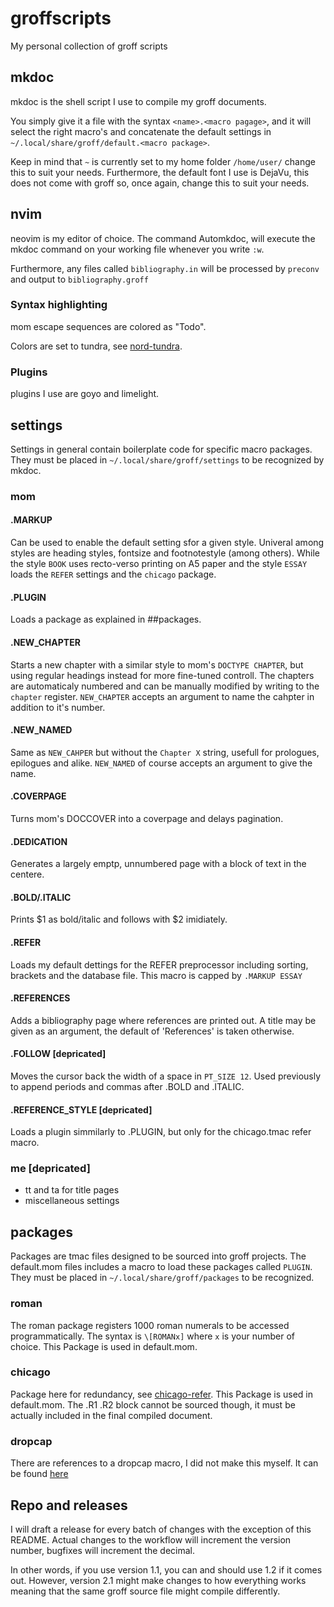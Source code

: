 # groffscripts
My personal collection of groff scripts

## mkdoc
mkdoc is the shell script I use to compile my groff documents.

You simply give it a file with the syntax `<name>.<macro pagage>`, and it will select the right macro's and concatenate the default settings in `~/.local/share/groff/default.<macro package>`.

Keep in mind that `~` is currently set to my home folder `/home/user/` change this to suit your needs.
Furthermore, the default font I use is DejaVu, this does not come with groff so, once again, change this to suit your needs.

## nvim
neovim is my editor of choice.
The command Automkdoc, will execute the mkdoc command on your working file whenever you write `:w`.

Furthermore, any files called `bibliography.in` will be processed by `preconv` and output to `bibliography.groff`

### Syntax highlighting
mom escape sequences are colored as "Todo".

Colors are set to tundra, see [nord-tundra](https://github.com/user18130814200115-2/nordtheme_tundra).

### Plugins
plugins I use are goyo and limelight.

## settings
Settings in general contain boilerplate code for specific macro packages.
They must be placed in `~/.local/share/groff/settings` to be recognized by mkdoc.
### mom
#### .MARKUP
Can be used to enable the default setting sfor a given style.
Univeral among styles are heading styles, fontsize and footnotestyle (among others).
While the style `BOOK` uses recto-verso printing on A5 paper
and the style `ESSAY` loads the `REFER` settings and the `chicago` package.

#### .PLUGIN
Loads a package as explained in ##packages.

#### .NEW_CHAPTER
Starts a new chapter with a similar style to mom's `DOCTYPE CHAPTER`,
but using regular headings instead for more fine-tuned controll.
The chapters are automaticaly numbered and can be manually modified by writing to the `chapter` register.
`NEW_CHAPTER` accepts an argument to name the cahpter in addition to it's number.

#### .NEW_NAMED
Same as `NEW_CAHPER` but without the `Chapter X` string, usefull for prologues, epilogues and alike.
`NEW_NAMED` of course accepts an argument to give the name.

#### .COVERPAGE
Turns mom's DOCCOVER into a coverpage and delays pagination.

#### .DEDICATION
Generates a largely emptp, unnumbered page with a block of text in the centere.

#### .BOLD/.ITALIC
Prints $1 as bold/italic and follows with $2 imidiately.

#### .REFER
Loads my default dettings for the REFER preprocessor including sorting, brackets and the database file.
This macro is capped by `.MARKUP ESSAY`

#### .REFERENCES
Adds a bibliography page where references are printed out.
A title may be given as an argument, the default of 'References' is taken otherwise.

#### .FOLLOW [depricated]
Moves the cursor back the width of a space in `PT_SIZE 12`.
Used previously to append periods and commas after .BOLD and .ITALIC.

#### .REFERENCE_STYLE [depricated]
Loads a plugin simmilarly to .PLUGIN, but only for the chicago.tmac refer macro.


### me [depricated]
- tt and ta for title pages
- miscellaneous settings

## packages
Packages are tmac files designed to be sourced into groff projects.
The default.mom files includes a macro to load these packages called `PLUGIN`.
They must be placed in `~/.local/share/groff/packages` to be recognized.

### roman
The roman package registers 1000 roman numerals to be accessed programmatically.
The syntax is `\[ROMANx]` where `x` is your number of choice.
This Package is used in default.mom.

### chicago
Package here for redundancy, see [chicago-refer](https://github.com/user18130814200115-2/chicago-refer).
This Package is used in default.mom.
The .R1 .R2 block cannot be sourced though, it must be actually included in the final compiled document.

### dropcap
There are references to a dropcap macro, I did not make this myself.
It can be found [here](https://lists.gnu.org/archive/html/groff/2005-03/msg00133.html)

## Repo and releases
I will draft a release for every batch of changes with the exception of this README.
Actual changes to the workflow will increment the version number, bugfixes will increment the decimal.

In other words, if you use version 1.1, you can and should use 1.2 if it comes out.
However, version 2.1 might make changes to how everything works meaning that the same groff source file might compile differently.
